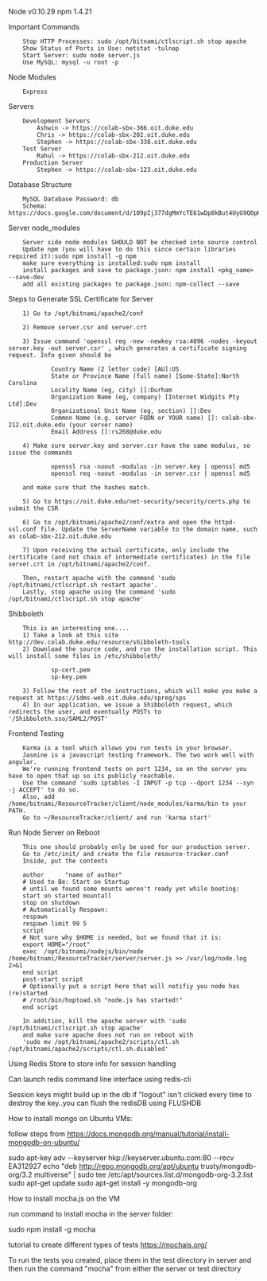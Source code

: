 Node v0.10.29
npm 1.4.21

Important Commands

        Stop HTTP Processes: sudo /opt/bitnami/ctlscript.sh stop apache
        Show Status of Ports in Use: netstat -tulnap
        Start Server: sudo node server.js
        Use MySQL: mysql -u root -p

Node Modules

        Express

Servers

        Development Servers
            Ashwin -> https://colab-sbx-366.oit.duke.edu
            Chris -> https://colab-sbx-202.oit.duke.edu
            Stephen -> https://colab-sbx-338.oit.duke.edu
        Test Server
            Rahul -> https://colab-sbx-212.oit.duke.edu
        Production Server
            Stephen -> https://colab-sbx-123.oit.duke.edu

Database Structure

        MySQL Database Password: db
        Schema: https://docs.google.com/document/d/109pIj377dgMmYcTE61wDp8kBut4UyG9Q0pKHqRn_Pwc/edit
        
Server node_modules

        Server side node modules SHOULD NOT be checked into source control
        Update npm (you will have to do this since certain libraries required it):sudo npm install -g npm
        make sure everything is installed:sudo npm install
        install packages and save to package.json: npm install <pkg_name> --save-dev
        add all existing packages to package.json: npm-collect --save
        

Steps to Generate SSL Certificate for Server

        1) Go to /opt/bitnami/apache2/conf
        
        2) Remove server.csr and server.crt
        
        3) Issue command 'openssl req -new -newkey rsa:4096 -nodes -keyout server.key -out server.csr' , which generates a certificate signing request. Info given should be
        
                Country Name (2 letter code) [AU]:US
                State or Province Name (full name) [Some-State]:North Carolina
                Locality Name (eg, city) []:Durham
                Organization Name (eg, company) [Internet Widgits Pty Ltd]:Dev
                Organizational Unit Name (eg, section) []:Dev
                Common Name (e.g. server FQDN or YOUR name) []: colab-sbx-212.oit.duke.edu (your server name)
                Email Address []:rs268@duke.edu
                
        4) Make sure server.key and server.csr have the same modulus, so issue the commands
        
                openssl rsa -noout -modulus -in server.key | openssl md5
                openssl req -noout -modulus -in server.csr | openssl md5
                
        and make sure that the hashes match. 
        
        5) Go to https://oit.duke.edu/net-security/security/certs.php to submit the CSR
        
        6) Go to /opt/bitnami/apache2/conf/extra and open the httpd-ssl.conf file. Update the ServerName variable to the domain name, such as colab-sbx-212.oit.duke.edu
        
        7) Upon receiving the actual certificate, only include the certificate (and not chain of intermediate certificates) in the file server.crt in /opt/bitnami/apache2/conf.
        
        Then, restart apache with the command 'sudo /opt/bitnami/ctlscript.sh restart apache'. 
        Lastly, stop apache using the command 'sudo /opt/bitnami/ctlscript.sh stop apache'
        

Shibboleth

        This is an interesting one....
        1) Take a look at this site http://dev.colab.duke.edu/resource/shibboleth-tools
        2) Download the source code, and run the installation script. This will install some files in /etc/shibboleth/
                
                sp-cert.pem
                sp-key.pem
                
        3) Follow the rest of the instructions, which will make you make a request at https://idms-web.oit.duke.edu/spreg/sps
        4) In our application, we issue a Shibboleth request, which redirects the user, and eventually POSTs to          '/Shibboleth.sso/SAML2/POST'

Frontend Testing

        Karma is a tool which allows you run tests in your browser.
        Jasmine is a javascript testing framework. The two work well with angular.
        We're running frontend tests on port 1234, so on the server you have to open that up so its publicly reachable.
        Use the command 'sudo iptables -I INPUT -p tcp --dport 1234 --syn -j ACCEPT' to do so.
        Also, add /home/bitnami/ResourceTracker/client/node_modules/karma/bin to your PATH.
        Go to ~/ResourceTracker/client/ and run 'karma start'

Run Node Server on Reboot

        This one should probably only be used for our production server.
        Go to /etc/init/ and create the file resource-tracker.conf
        Inside, put the contents
        
        author      "name of author"
        # Used to Be: Start on Startup
        # until we found some mounts weren't ready yet while booting:
        start on started mountall
        stop on shutdown
        # Automatically Respawn:
        respawn
        respawn limit 99 5
        script
        # Not sure why $HOME is needed, but we found that it is:
        export HOME="/root"
        exec  /opt/bitnami/nodejs/bin/node /home/bitnami/ResourceTracker/server/server.js >> /var/log/node.log 2>&1
        end script
        post-start script
        # Optionally put a script here that will notifiy you node has (re)started
        # /root/bin/hoptoad.sh "node.js has started!"
        end script
        
        In addition, kill the apache server with 'sudo /opt/bitnami/ctlscript.sh stop apache'
        and make sure apache does not run on reboot with
        'sudo mv /opt/bitnami/apache2/scripts/ctl.sh /opt/bitnami/apache2/scripts/ctl.sh.disabled'


Using Redis Store to store info for session handling

Can launch redis command line interface using redis-cli

Session keys might build up in the db if "logout" isn't clicked every time to destroy the key..you can flush the redisDB using FLUSHDB


How to install mongo on Ubuntu VMs:

follow steps from https://docs.mongodb.org/manual/tutorial/install-mongodb-on-ubuntu/

sudo apt-key adv --keyserver hkp://keyserver.ubuntu.com:80 --recv EA312927
echo "deb http://repo.mongodb.org/apt/ubuntu trusty/mongodb-org/3.2 multiverse" | sudo tee /etc/apt/sources.list.d/mongodb-org-3.2.list
sudo apt-get update
sudo apt-get install -y mongodb-org


How to install mocha.js on the VM

run command to install mocha in the server folder: 

sudo npm install -g mocha

tutorial to create different types of tests https://mochajs.org/

To run the tests you created, place them in the test directory in server and then run the command "mocha" from either the server or test directory
